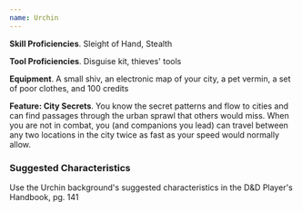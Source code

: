 ```yaml
---
name: Urchin
---
```

__Skill Proficiencies__. Sleight of Hand, Stealth

__Tool Proficiencies__. Disguise kit, thieves' tools

__Equipment__. A small shiv, an electronic map of your city, a pet vermin, a set of poor clothes, and 100 credits

__Feature: City Secrets__. You know the secret patterns and flow to cities and can find passages through the urban sprawl
that others would miss. When you are not in combat, you (and companions you lead) can travel between any two locations
in the city twice as fast as your speed would normally allow.

<div class="hr"></div>

### Suggested Characteristics
Use the Urchin background's suggested characteristics in the D&D Player's Handbook, pg. 141
